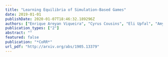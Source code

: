 ```yaml
---
title: "Learning Equilibria of Simulation-Based Games"
date: 2019-01-01
publishDate: 2020-01-07T18:46:32.189296Z
authors: ["Enrique Areyan Viqueira", "Cyrus Cousins", "Eli Upfal", "Amy Greenwald"]
publication_types: ["2"]
abstract: ""
featured: false
publication: "*CoRR*"
url_pdf: "http://arxiv.org/abs/1905.13379"
---
```


